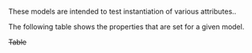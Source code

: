 These models are intended to test instantiation of various attributes..  
 
The following table shows the properties that are set for a given model.  

~~Table~~ 
